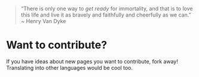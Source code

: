> “There is only one way to *get ready* for immortality, and that is to love this life and live it as bravely and faithfully and cheerfully as we can.” ~ Henry Van Dyke

# Want to contribute?
If you have ideas about new pages you want to contribute, fork away! Translating into other languages would be cool too.
